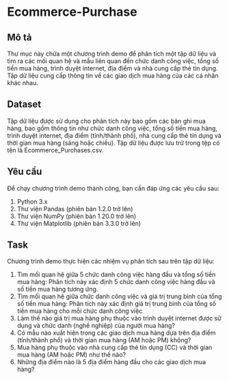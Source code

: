 # Ecommerce-Purchase
## Mô tả 
Thư mục này chứa một chương trình demo để phân tích một tập dữ liệu và tìm ra các mối quan hệ và mẫu liên quan đến chức danh công việc, tổng số tiền mua hàng, trình duyệt internet, địa điểm và nhà cung cấp thẻ tín dụng. Tập dữ liệu cung cấp thông tin về các giao dịch mua hàng của các cá nhân khác nhau.
## Dataset
Tập dữ liệu được sử dụng cho phân tích này bao gồm các bản ghi mua hàng, bao gồm thông tin như chức danh công việc, tổng số tiền mua hàng, trình duyệt internet, địa điểm (tỉnh/thành phố), nhà cung cấp thẻ tín dụng và thời gian mua hàng (sáng hoặc chiều). Tập dữ liệu được lưu trữ trong tệp có tên là Ecommerce_Purchases.csv.

## Yêu cầu
Để chạy chương trình demo thành công, bạn cần đáp ứng các yêu cầu sau:

1. Python 3.x
2. Thư viện Pandas (phiên bản 1.2.0 trở lên)
3. Thư viện NumPy (phiên bản 1.20.0 trở lên)
4. Thư viện Matplotlib (phiên bản 3.3.0 trở lên)

## Task
Chương trình demo thực hiện các nhiệm vụ phân tích sau trên tập dữ liệu:
1. Tìm mối quan hệ giữa 5 chức danh công việc hàng đầu và tổng số tiền mua hàng: Phân tích này xác định 5 chức danh công việc hàng đầu và số tiền mua hàng tương ứng.
2. Tìm mối quan hệ giữa chức danh công việc và giá trị trung bình của tổng số tiền mua hàng: Phân tích này xác định giá trị trung bình của tổng số tiền mua hàng cho mỗi chức danh công việc
3. Làm thế nào giá trị mua hàng phụ thuộc vào trình duyệt internet được sử dụng và chức danh (nghề nghiệp) của người mua hàng?
4. Có mẫu nào xuất hiện trong các giao dịch mua hàng dựa trên địa điểm (tỉnh/thành phố) và thời gian mua hàng (AM hoặc PM) không?
5. Mua hàng phụ thuộc vào nhà cung cấp thẻ tín dụng (CC) và thời gian mua hàng (AM hoặc PM) như thế nào?
6. Những địa điểm nào là 5 địa điểm hàng đầu cho các giao dịch mua hàng?
